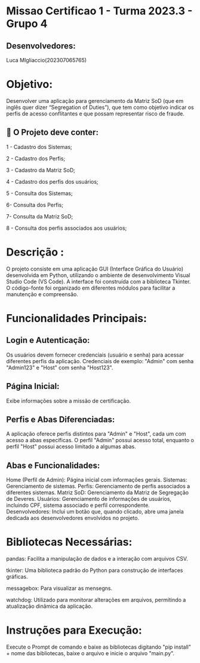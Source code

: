 # Missao Certificao 1 - Turma 2023.3 - Grupo 4

Desenvolvedores:
-
Luca MIgliaccio(202307065765)

# Objetivo:

Desenvolver uma aplicação para gerenciamento da Matriz SoD (que em inglês quer dizer “Segregation of Duties”), que tem como objetivo indicar os perfis de acesso conflitantes e que possam representar risco de fraude.

📝 O Projeto deve conter: 
-

1 - Cadastro dos Sistemas;

2 - Cadastro dos Perfis; 

3 - Cadastro da Matriz SoD; 

4 - Cadastro dos perfis dos usuários;

5 - Consulta dos Sistemas; 

6- Consulta dos Perfis;

7- Consulta da Matriz SoD;

8 - Consulta dos perfis associados aos usuários;

# Descrição :

O projeto consiste em uma aplicação GUI (Interface Gráfica do Usuário) desenvolvida em Python, utilizando o ambiente de desenvolvimento Visual Studio Code (VS Code). A interface foi construída com a biblioteca Tkinter. O código-fonte foi organizado em diferentes módulos para facilitar a manutenção e compreensão.

# Funcionalidades Principais:

Login e Autenticação:
-

Os usuários devem fornecer credenciais (usuário e senha) para acessar diferentes perfis da aplicação.
Credenciais de exemplo: "Admin" com senha "Admin123" e "Host" com senha "Host123".

Página Inicial:
-

Exibe informações sobre a missão de certificação.


Perfis e Abas Diferenciadas:
-


A aplicação oferece perfis distintos para "Admin" e "Host", cada um com acesso a abas específicas.
O perfil "Admin" possui acesso total, enquanto o perfil "Host" possui acesso limitado a algumas abas.


Abas e Funcionalidades:
-

Home (Perfil de Admin): Página inicial com informações gerais.
Sistemas: Gerenciamento de sistemas.
Perfis: Gerenciamento de perfis associados a diferentes sistemas.
Matriz SoD: Gerenciamento da Matriz de Segregação de Deveres.
Usuários: Gerenciamento de informações de usuários, incluindo CPF, sistema associado e perfil correspondente.
Desenvolvedores: Inclui um botão que, quando clicado, abre uma janela dedicada aos desenvolvedores envolvidos no projeto.


# Bibliotecas Necessárias:

pandas: Facilita a manipulação de dados e a interação com arquivos CSV.

tkinter: Uma biblioteca padrão do Python para construção de interfaces gráficas.

messagebox: Para visualizar as mensegns.

watchdog: Utilizado para monitorar alterações em arquivos, permitindo a atualização dinâmica da aplicação.

# Instruções para Execução:

Execute o Prompt de comando e baixe as bibliotecas digitando "pip install" + nome das bibliotecas, baixe o arquivo e inicie o arquivo "main.py". 
